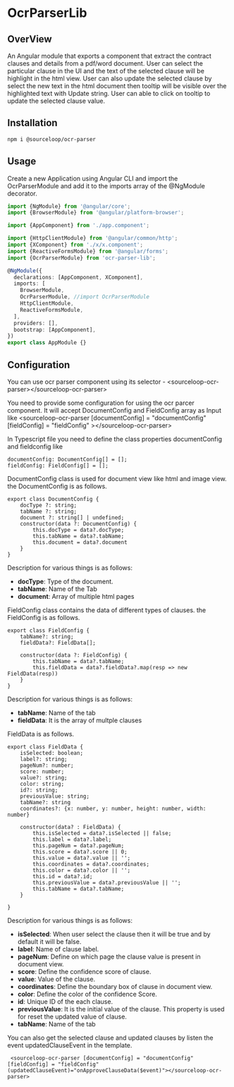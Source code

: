 # OcrParserLib

## OverView

An Angular module that exports a component that extract the contract clauses and details from a pdf/word document. User can select the particular clause in the UI and the text of the selected clause will be highlight in the html view. User can also update the selected clause by select the new text in the html document then tooltip will be visible over the highlighted text with Update string. User can able to click on tooltip to update the selected clause value.

## Installation

```sh
npm i @sourceloop/ocr-parser
```

## Usage

Create a new Application using Angular CLI and import the OcrParserModule and add it to the imports array of the @NgModule decorator.
```ts
import {NgModule} from '@angular/core';
import {BrowserModule} from '@angular/platform-browser';

import {AppComponent} from './app.component';

import {HttpClientModule} from '@angular/common/http';
import {XComponent} from './x/x.component';
import {ReactiveFormsModule} from '@angular/forms';
import {OcrParserModule} from 'ocr-parser-lib';

@NgModule({
  declarations: [AppComponent, XComponent],
  imports: [
    BrowserModule,
    OcrParserModule, //import OcrParserModule
    HttpClientModule,
    ReactiveFormsModule,
  ],
  providers: [],
  bootstrap: [AppComponent],
})
export class AppModule {}
```

## Configuration

You can use ocr parser component using its selector - &lt;sourceloop-ocr-parser&gt;&lt;/sourceloop-ocr-parser&gt;

You need to provide some configuration for using the ocr parcer component. It will accept DocumentConfig and FieldConfig array as Input like 
&lt;sourceloop-ocr-parser [documentConfig] = "documentConfig" [fieldConfig] = "fieldConfig" &gt;&lt;/sourceloop-ocr-parser&gt;

In Typescript file you need to define the class properties documentConfig and fieldconfig like

```
documentConfig: DocumentConfig[] = [];
fieldConfig: FieldConfig[] = [];
```
DocumentConfig class is used for document view like html and image view. the DocumentConfig is as follows.

```
export class DocumentConfig {
    docType ?: string;
    tabName ?: string;
    document ?: string[] | undefined;
    constructor(data ?: DocumentConfig) {
        this.docType = data?.docType;
        this.tabName = data?.tabName;
        this.document = data?.document
    }
}
```
Description for various things is as follows:

- **docType**: Type of the document.
- **tabName**: Name of the Tab
- **document**: Array of multiple html pages


FieldConfig class contains the data of different types of clauses. the FieldConfig is as follows.

```
export class FieldConfig {
    tabName?: string;
    fieldData?: FieldData[];

    constructor(data ?: FieldConfig) {
        this.tabName = data?.tabName;
        this.fieldData = data?.fieldData?.map(resp => new FieldData(resp))
    }
}

```
Description for various things is as follows:

- **tabName**: Name of the tab
- **fieldData**: It is the array of multple clauses 

FieldData is as follows.

```
export class FieldData {
    isSelected: boolean;
    label?: string;
    pageNum?: number;
    score: number;
    value?: string;
    color: string;
    id?: string;
    previousValue: string;
    tabName?: string
    coordinates?: {x: number, y: number, height: number, width: number}

    constructor(data? : FieldData) {
        this.isSelected = data?.isSelected || false;
        this.label = data?.label;
        this.pageNum = data?.pageNum;
        this.score = data?.score || 0;
        this.value = data?.value || '';
        this.coordinates = data?.coordinates;
        this.color = data?.color || '';
        this.id = data?.id;
        this.previousValue = data?.previousValue || '';
        this.tabName = data?.tabName;
    }

}
```
Description for various things is as follows:

- **isSelected**: When user select the clause then it will be true and by default it will be false.
- **label**: Name of clause label.
- **pageNum**: Define on which page the clause value is present in document view.
- **score**: Define the confidence score of clause.
- **value**: Value of the clause.
- **coordinates**: Define the boundary box of clause in document view.
- **color**: Define the color of the confidence Score.
- **id**: Unique ID of the each clause.
- **previousValue**: It is the initial value of the clause. This property is used for reset the updated value of clause.
- **tabName**: Name of the tab

You can also get the selected clause and updated clauses by listen the event updatedClauseEvent in the template.

``` <sourceloop-ocr-parser [documentConfig] = "documentConfig" [fieldConfig] = "fieldConfig" (updatedClauseEvent)="onApproveClauseData($event)"></sourceloop-ocr-parser>```
